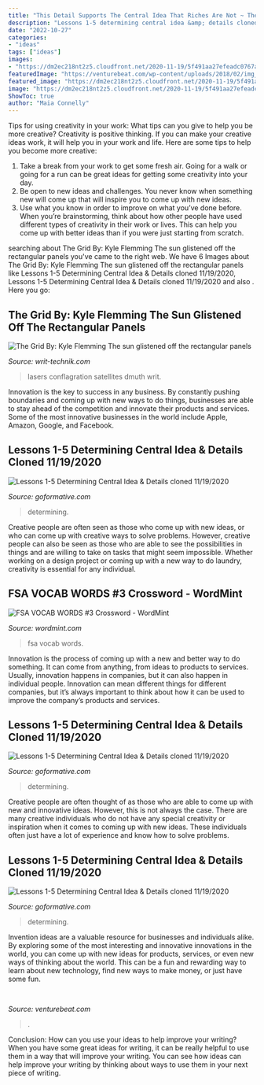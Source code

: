 ```yaml
---
title: "This Detail Supports The Central Idea That Riches Are Not ~ The Grid By: Kyle Flemming The Sun Glistened Off The Rectangular Panels"
description: "Lessons 1-5 determining central idea &amp; details cloned 11/19/2020"
date: "2022-10-27"
categories:
- "ideas"
tags: ["ideas"]
images:
- "https://dm2ec218nt2z5.cloudfront.net/2020-11-19/5f491aa27efeadc0767a9a95/5fb698cb4442a5917a903b86_CC-2018-OH6R-RI-SE-L1.pdf/page-6.png"
featuredImage: "https://venturebeat.com/wp-content/uploads/2018/02/img_0042.jpg?w=800"
featured_image: "https://dm2ec218nt2z5.cloudfront.net/2020-11-19/5f491aa27efeadc0767a9a95/5fb698cb4442a5917a903b86_CC-2018-OH6R-RI-SE-L1.pdf/page-8.png"
image: "https://dm2ec218nt2z5.cloudfront.net/2020-11-19/5f491aa27efeadc0767a9a95/5fb698cb4442a5917a903b86_CC-2018-OH6R-RI-SE-L1.pdf/page-6.png"
ShowToc: true
author: "Maia Connelly"
---
```



Tips for using creativity in your work: What tips can you give to help you be more creative?
Creativity is positive thinking. If you can make your creative ideas work, it will help you in your work and life. Here are some tips to help you become more creative: 
1. Take a break from your work to get some fresh air. Going for a walk or going for a run can be great ideas for getting some creativity into your day. 
2. Be open to new ideas and challenges. You never know when something new will come up that will inspire you to come up with new ideas. 
3. Use what you know in order to improve on what you’ve done before. When you’re brainstorming, think about how other people have used different types of creativity in their work or lives. This can help you come up with better ideas than if you were just starting from scratch. 

	

		
searching about The Grid By: Kyle Flemming The sun glistened off the rectangular panels you've came to the right web. We have 6 Images about The Grid By: Kyle Flemming The sun glistened off the rectangular panels like Lessons 1-5 Determining Central Idea &amp; Details cloned 11/19/2020, Lessons 1-5 Determining Central Idea &amp; Details cloned 11/19/2020 and also . Here you go:
		
    
## The Grid By: Kyle Flemming The Sun Glistened Off The Rectangular Panels

<img loading=lazy src="https://writ-technik.com/wp-content/uploads/2019/12/laser-2-300x225.jpg" onerror="this.onerror=null;this.src='https://tse1.mm.bing.net/th?id=OIP.G7g_UOEaUMIUlVWYxL-SXwAAAA&amp;pid=15.1';" alt="The Grid By: Kyle Flemming The sun glistened off the rectangular panels">

_Source: writ-technik.com_

>lasers conflagration satellites dmuth writ. 

	

Innovation is the key to success in any business. By constantly pushing boundaries and coming up with new ways to do things, businesses are able to stay ahead of the competition and innovate their products and services. Some of the most innovative businesses in the world include Apple, Amazon, Google, and Facebook.

    
## Lessons 1-5 Determining Central Idea &amp; Details Cloned 11/19/2020

<img loading=lazy src="https://dm2ec218nt2z5.cloudfront.net/2020-11-19/5f491aa27efeadc0767a9a95/5fb698cb4442a5917a903b86_CC-2018-OH6R-RI-SE-L1.pdf/page-6.png" onerror="this.onerror=null;this.src='https://tse3.mm.bing.net/th?id=OIP.GRpK-tA7P3QGtGj7a0bKKQHaJd&amp;pid=15.1';" alt="Lessons 1-5 Determining Central Idea &amp; Details cloned 11/19/2020">

_Source: goformative.com_

>determining. 

	

Creative people are often seen as those who come up with new ideas, or who can come up with creative ways to solve problems. However, creative people can also be seen as those who are able to see the possibilities in things and are willing to take on tasks that might seem impossible. Whether working on a design project or coming up with a new way to do laundry, creativity is essential for any individual.

    
## FSA VOCAB WORDS #3 Crossword - WordMint

<img loading=lazy src="https://images.wordmint.com/p/FSA_VOCAB_WORDS_3_963257.png" onerror="this.onerror=null;this.src='https://tse4.mm.bing.net/th?id=OIP.NWFRBFBtVSMvSxXi0NHkXQHaIr&amp;pid=15.1';" alt="FSA VOCAB WORDS #3 Crossword - WordMint">

_Source: wordmint.com_

>fsa vocab words. 

	

Innovation is the process of coming up with a new and better way to do something. It can come from anything, from ideas to products to services. Usually, innovation happens in companies, but it can also happen in individual people. Innovation can mean different things for different companies, but it’s always important to think about how it can be used to improve the company’s products and services.

    
## Lessons 1-5 Determining Central Idea &amp; Details Cloned 11/19/2020

<img loading=lazy src="https://dm2ec218nt2z5.cloudfront.net/2020-11-19/5f491aa27efeadc0767a9a95/5fb698cb4442a5917a903b86_CC-2018-OH6R-RI-SE-L1.pdf/page-7.png" onerror="this.onerror=null;this.src='https://tse2.mm.bing.net/th?id=OIP.-MS2bF4DofoUSClsJD3jiQHaJd&amp;pid=15.1';" alt="Lessons 1-5 Determining Central Idea &amp; Details cloned 11/19/2020">

_Source: goformative.com_

>determining. 

	

Creative people are often thought of as those who are able to come up with new and innovative ideas. However, this is not always the case. There are many creative individuals who do not have any special creativity or inspiration when it comes to coming up with new ideas. These individuals often just have a lot of experience and know how to solve problems.

    
## Lessons 1-5 Determining Central Idea &amp; Details Cloned 11/19/2020

<img loading=lazy src="https://dm2ec218nt2z5.cloudfront.net/2020-11-19/5f491aa27efeadc0767a9a95/5fb698cb4442a5917a903b86_CC-2018-OH6R-RI-SE-L1.pdf/page-8.png" onerror="this.onerror=null;this.src='https://tse2.mm.bing.net/th?id=OIP.9ayR3ujUk6aLDxUfNrXQWAHaJd&amp;pid=15.1';" alt="Lessons 1-5 Determining Central Idea &amp; Details cloned 11/19/2020">

_Source: goformative.com_

>determining. 

	

Invention ideas are a valuable resource for businesses and individuals alike. By exploring some of the most interesting and innovative innovations in the world, you can come up with new ideas for products, services, or even new ways of thinking about the world. This can be a fun and rewarding way to learn about new technology, find new ways to make money, or just have some fun.

    
## 

<img loading=lazy src="https://venturebeat.com/wp-content/uploads/2018/02/img_0042.jpg?w=800" onerror="this.onerror=null;this.src='https://tse4.mm.bing.net/th?id=OIP.7zOqJHafBM--n6fC0dZm-wHaEK&amp;pid=15.1';" alt="">

_Source: venturebeat.com_

>. 

	

Conclusion: How can you use your ideas to help improve your writing?
When you have some great ideas for writing, it can be really helpful to use them in a way that will improve your writing. You can see how ideas can help improve your writing by thinking about ways to use them in your next piece of writing.

